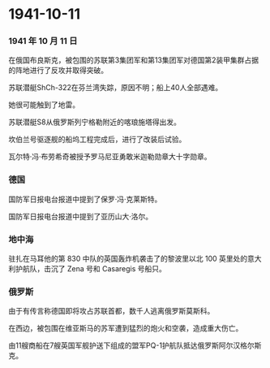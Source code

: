 # 1941-10-11

### 1941 年 10 月 11 日

在俄国布良斯克，被包围的苏联第3集团军和第13集团军对德国第2装甲集群占据的阵地进行了反攻并取得突破。

苏联潜艇ShCh-322在芬兰湾失踪，原因不明；船上40人全部遇难。

她很可能触到了地雷。

苏联潜艇S8从俄罗斯列宁格勒附近的喀琅施塔得出发。

坎伯兰号驱逐舰的船坞工程完成后，进行了改装后试验。

瓦尔特·冯·布劳希奇被授予罗马尼亚勇敢米迦勒勋章大十字勋章。

### 德国

国防军日报电台报道中提到了保罗·冯·克莱斯特。

国防军日报电台报道中提到了亚历山大·洛尔。

### 地中海

驻扎在马耳他的第 830 中队的英国轰炸机袭击了的黎波里以北 100
英里处的意大利护航队，击沉了 Zena 号和 Casaregis 号船只。

### 俄罗斯

由于有传言称德国即将攻占苏联首都，数千人逃离俄罗斯莫斯科。

在西边，被包围在维亚斯马的苏军遭到猛烈的炮火和空袭，造成重大伤亡。

由11艘商船在7艘英国军舰护送下组成的盟军PQ-1护航队抵达俄罗斯阿尔汉格尔斯克。